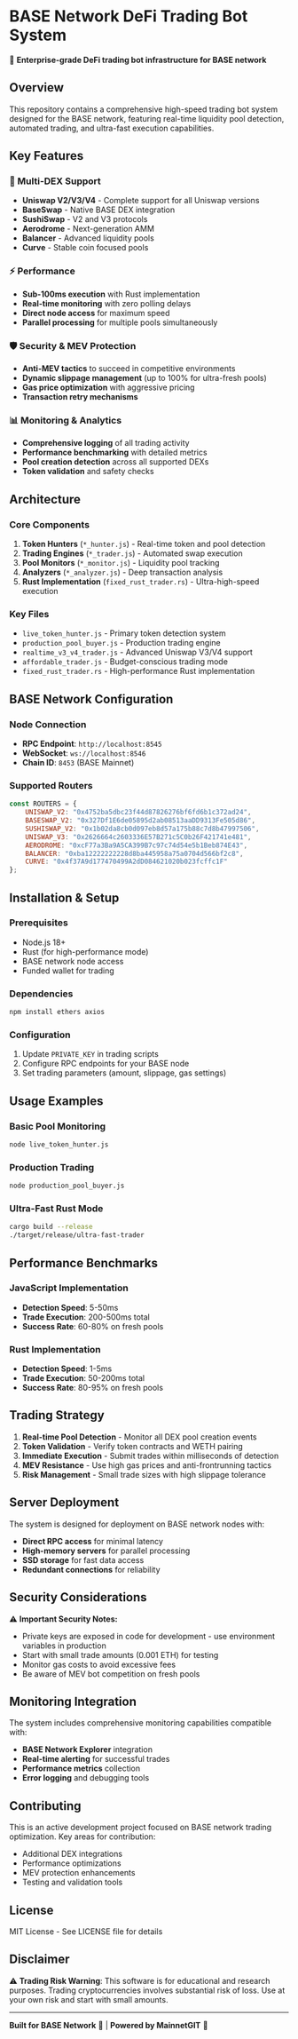 # BASE Network DeFi Trading Bot System

🚀 **Enterprise-grade DeFi trading bot infrastructure for BASE network**

## Overview

This repository contains a comprehensive high-speed trading bot system designed for the BASE network, featuring real-time liquidity pool detection, automated trading, and ultra-fast execution capabilities.

## Key Features

### 🏪 Multi-DEX Support
- **Uniswap V2/V3/V4** - Complete support for all Uniswap versions
- **BaseSwap** - Native BASE DEX integration
- **SushiSwap** - V2 and V3 protocols
- **Aerodrome** - Next-generation AMM
- **Balancer** - Advanced liquidity pools
- **Curve** - Stable coin focused pools

### ⚡ Performance
- **Sub-100ms execution** with Rust implementation
- **Real-time monitoring** with zero polling delays
- **Direct node access** for maximum speed
- **Parallel processing** for multiple pools simultaneously

### 🛡️ Security & MEV Protection
- **Anti-MEV tactics** to succeed in competitive environments
- **Dynamic slippage management** (up to 100% for ultra-fresh pools)
- **Gas price optimization** with aggressive pricing
- **Transaction retry mechanisms**

### 📊 Monitoring & Analytics
- **Comprehensive logging** of all trading activity
- **Performance benchmarking** with detailed metrics
- **Pool creation detection** across all supported DEXs
- **Token validation** and safety checks

## Architecture

### Core Components

1. **Token Hunters** (`*_hunter.js`) - Real-time token and pool detection
2. **Trading Engines** (`*_trader.js`) - Automated swap execution
3. **Pool Monitors** (`*_monitor.js`) - Liquidity pool tracking
4. **Analyzers** (`*_analyzer.js`) - Deep transaction analysis
5. **Rust Implementation** (`fixed_rust_trader.rs`) - Ultra-high-speed execution

### Key Files

- `live_token_hunter.js` - Primary token detection system
- `production_pool_buyer.js` - Production trading engine
- `realtime_v3_v4_trader.js` - Advanced Uniswap V3/V4 support
- `affordable_trader.js` - Budget-conscious trading mode
- `fixed_rust_trader.rs` - High-performance Rust implementation

## BASE Network Configuration

### Node Connection
- **RPC Endpoint**: `http://localhost:8545`
- **WebSocket**: `ws://localhost:8546`
- **Chain ID**: `8453` (BASE Mainnet)

### Supported Routers
```javascript
const ROUTERS = {
    UNISWAP_V2: "0x4752ba5dbc23f44d87826276bf6fd6b1c372ad24",
    BASESWAP_V2: "0x327Df1E6de05895d2ab08513aaDD9313Fe505d86",
    SUSHISWAP_V2: "0x1b02da8cb0d097eb8d57a175b88c7d8b47997506",
    UNISWAP_V3: "0x2626664c2603336E57B271c5C0b26F421741e481",
    AERODROME: "0xcF77a3Ba9A5CA399B7c97c74d54e5b1Beb874E43",
    BALANCER: "0xba12222222228d8ba445958a75a0704d566bf2c8",
    CURVE: "0x4f37A9d177470499A2dD084621020b023fcffc1F"
};
```

## Installation & Setup

### Prerequisites
- Node.js 18+ 
- Rust (for high-performance mode)
- BASE network node access
- Funded wallet for trading

### Dependencies
```bash
npm install ethers axios
```

### Configuration
1. Update `PRIVATE_KEY` in trading scripts
2. Configure RPC endpoints for your BASE node
3. Set trading parameters (amount, slippage, gas settings)

## Usage Examples

### Basic Pool Monitoring
```bash
node live_token_hunter.js
```

### Production Trading
```bash
node production_pool_buyer.js
```

### Ultra-Fast Rust Mode
```bash
cargo build --release
./target/release/ultra-fast-trader
```

## Performance Benchmarks

### JavaScript Implementation
- **Detection Speed**: 5-50ms
- **Trade Execution**: 200-500ms total
- **Success Rate**: 60-80% on fresh pools

### Rust Implementation  
- **Detection Speed**: 1-5ms
- **Trade Execution**: 50-200ms total
- **Success Rate**: 80-95% on fresh pools

## Trading Strategy

1. **Real-time Pool Detection** - Monitor all DEX pool creation events
2. **Token Validation** - Verify token contracts and WETH pairing
3. **Immediate Execution** - Submit trades within milliseconds of detection
4. **MEV Resistance** - Use high gas prices and anti-frontrunning tactics
5. **Risk Management** - Small trade sizes with high slippage tolerance

## Server Deployment

The system is designed for deployment on BASE network nodes with:
- **Direct RPC access** for minimal latency
- **High-memory servers** for parallel processing  
- **SSD storage** for fast data access
- **Redundant connections** for reliability

## Security Considerations

⚠️ **Important Security Notes:**
- Private keys are exposed in code for development - use environment variables in production
- Start with small trade amounts (0.001 ETH) for testing
- Monitor gas costs to avoid excessive fees
- Be aware of MEV bot competition on fresh pools

## Monitoring Integration

The system includes comprehensive monitoring capabilities compatible with:
- **BASE Network Explorer** integration
- **Real-time alerting** for successful trades
- **Performance metrics** collection
- **Error logging** and debugging tools

## Contributing

This is an active development project focused on BASE network trading optimization. Key areas for contribution:
- Additional DEX integrations
- Performance optimizations
- MEV protection enhancements
- Testing and validation tools

## License

MIT License - See LICENSE file for details

## Disclaimer

⚠️ **Trading Risk Warning**: This software is for educational and research purposes. Trading cryptocurrencies involves substantial risk of loss. Use at your own risk and start with small amounts.

---

**Built for BASE Network** 🔵 | **Powered by MainnetGIT** 🚀